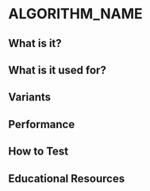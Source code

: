 # ALGORITHM_NAME

## What is it?

## What is it used for?

## Variants

## Performance

## How to Test

## Educational Resources
